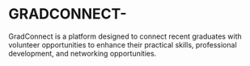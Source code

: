 # GRADCONNECT-
GradConnect is a platform designed to connect recent graduates with volunteer opportunities to enhance their practical skills, professional development, and networking opportunities.
